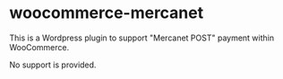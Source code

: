 # woocommerce-mercanet

This is a Wordpress plugin to support "Mercanet POST" payment within WooCommerce.

No support is provided.
